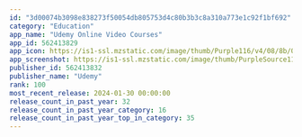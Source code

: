 ```yaml
---
id: "3d00074b3098e838273f50054db805753d4c80b3b3c8a310a773e1c92f1bf692"
category: "Education"
app_name: "Udemy Online Video Courses"
app_id: 562413829
app_icon: https://is1-ssl.mzstatic.com/image/thumb/Purple116/v4/08/8b/0f/088b0f43-15d8-a67a-677e-f37ea73152ff/MainApp-0-0-1x_U007emarketing-0-0-0-7-0-0-85-220.png/1024x1024bb.png
app_screenshot: https://is1-ssl.mzstatic.com/image/thumb/PurpleSource116/v4/af/b1/4c/afb14c83-95af-f20a-b78d-bc51322ccc68/937c37dc-b2e9-48af-9018-dbbca3eec551_Screenshot_1.jpg/1284x2778bb.png
publisher_id: 562413832
publisher_name: "Udemy"
rank: 100
most_recent_release: 2024-01-30 00:00:00
release_count_in_past_year: 32
release_count_in_past_year_category: 16
release_count_in_past_year_top_in_category: 35
---
```

